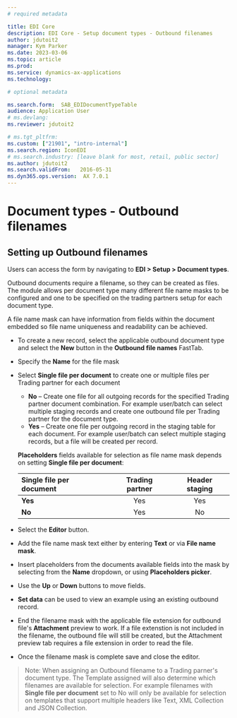 ```yaml
---
# required metadata

title: EDI Core
description: EDI Core - Setup document types - Outbound filenames
author: jdutoit2
manager: Kym Parker
ms.date: 2023-03-06
ms.topic: article
ms.prod: 
ms.service: dynamics-ax-applications
ms.technology: 

# optional metadata

ms.search.form:  SAB_EDIDocumentTypeTable
audience: Application User
# ms.devlang: 
ms.reviewer: jdutoit2

# ms.tgt_pltfrm: 
ms.custom: ["21901", "intro-internal"]
ms.search.region: IconEDI
# ms.search.industry: [leave blank for most, retail, public sector]
ms.author: jdutoit2
ms.search.validFrom:   2016-05-31
ms.dyn365.ops.version:  AX 7.0.1
---
```


# Document types - Outbound filenames

## Setting up Outbound filenames

Users can access the form by navigating to **EDI > Setup > Document types**.

Outbound documents require a filename, so they can be created as files. The module allows per document type many different file name masks to be configured and one to be specified on the trading partners setup for each document type.

A file name mask can have information from fields within the document embedded so file name uniqueness and readability can be achieved.

- To create a new record, select the applicable outbound document type and select the **New** button in the **Outbound file names** FastTab.
- Specify the **Name** for the file mask
- Select **Single file per document** to create one or multiple files per Trading partner for each document
  - **No** – Create one file for all outgoing records for the specified Trading partner document combination. For example user/batch can select multiple staging records and create one outbound file per Trading partner for the document type.
  - **Yes** – Create one file per outgoing record in the staging table for each document. For example user/batch can select multiple staging records, but a file will be created per record.

  **Placeholders** fields available for selection as file name mask depends on setting **Single file per document**:

  **Single file per document**      | **Trading partner**    | **Header staging**        
  :-------------------------------- |:-----------------------:|:-----------------------:
  **Yes**                           |	Yes                     | Yes
  **No**                            | Yes                     | No

- Select the **Editor** button.
- Add the file name mask text either by entering **Text** or via **File name mask**.
- Insert placeholders from the documents available fields into the mask by selecting from the **Name** dropdown, or using **Placeholders picker**.
- Use the **Up** or **Down** buttons to move fields.
- **Set data** can be used to view an example using an existing outbound record.
- End the filename mask with the applicable file extension for outbound file's **Attachment** preview to work. If a file extenstion is not included in the filename, the outbound file will still be created, but the Attachment preview tab requires a file extension in order to read the file.
- Once the filename mask is complete save and close the editor.

> Note: When assigning an Outbound filename to a Trading parner's document type. The Template assigned will also determine which filenames are available for selection.
> For example filenames with **Single file per document** set to No will only be available for selection on templates that support multiple headers like Text, XML Collection and JSON Collection.
